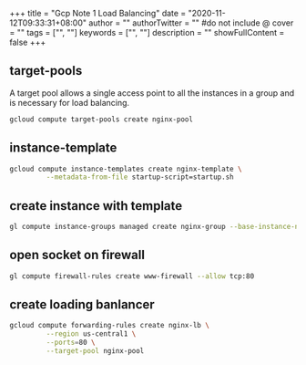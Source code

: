 +++
title = "Gcp Note 1 Load Balancing"
date = "2020-11-12T09:33:31+08:00"
author = ""
authorTwitter = "" #do not include @
cover = ""
tags = ["", ""]
keywords = ["", ""]
description = ""
showFullContent = false
+++


## target-pools

A target pool allows a single access point to all the instances in a group and is necessary for load balancing.

```bash
gcloud compute target-pools create nginx-pool
```

## instance-template

```bash
gcloud compute instance-templates create nginx-template \
         --metadata-from-file startup-script=startup.sh
```

## create instance with template

```bash
gl compute instance-groups managed create nginx-group --base-instance-name nginx --size 2 --template nginx-template --target-pool nginx-pool
```

## open socket on firewall

```bash
gl compute firewall-rules create www-firewall --allow tcp:80
```

## create loading banlancer

```bash
gcloud compute forwarding-rules create nginx-lb \
         --region us-central1 \
         --ports=80 \
         --target-pool nginx-pool
```